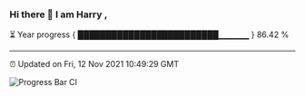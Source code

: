 ### Hi there 👋 I am Harry , 

⏳ Year progress { █████████████████████████▁▁▁▁▁ } 86.42 %

---

⏰ Updated on Fri, 12 Nov 2021 10:49:29 GMT

![Progress Bar CI](https://github.com/duykhang68/duykhang68/workflows/Progress%20Bar%20CI/badge.svg)
